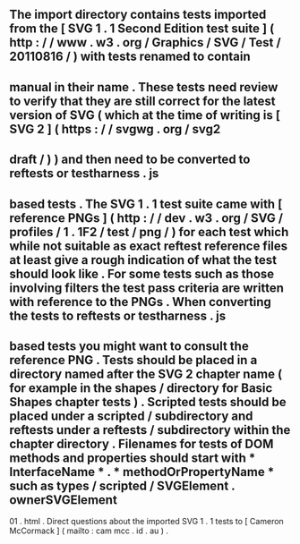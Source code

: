 The
import
directory
contains
tests
imported
from
the
[
SVG
1
.
1
Second
Edition
test
suite
]
(
http
:
/
/
www
.
w3
.
org
/
Graphics
/
SVG
/
Test
/
20110816
/
)
with
tests
renamed
to
contain
-
manual
in
their
name
.
These
tests
need
review
to
verify
that
they
are
still
correct
for
the
latest
version
of
SVG
(
which
at
the
time
of
writing
is
[
SVG
2
]
(
https
:
/
/
svgwg
.
org
/
svg2
-
draft
/
)
)
and
then
need
to
be
converted
to
reftests
or
testharness
.
js
-
based
tests
.
The
SVG
1
.
1
test
suite
came
with
[
reference
PNGs
]
(
http
:
/
/
dev
.
w3
.
org
/
SVG
/
profiles
/
1
.
1F2
/
test
/
png
/
)
for
each
test
which
while
not
suitable
as
exact
reftest
reference
files
at
least
give
a
rough
indication
of
what
the
test
should
look
like
.
For
some
tests
such
as
those
involving
filters
the
test
pass
criteria
are
written
with
reference
to
the
PNGs
.
When
converting
the
tests
to
reftests
or
testharness
.
js
-
based
tests
you
might
want
to
consult
the
reference
PNG
.
Tests
should
be
placed
in
a
directory
named
after
the
SVG
2
chapter
name
(
for
example
in
the
shapes
/
directory
for
Basic
Shapes
chapter
tests
)
.
Scripted
tests
should
be
placed
under
a
scripted
/
subdirectory
and
reftests
under
a
reftests
/
subdirectory
within
the
chapter
directory
.
Filenames
for
tests
of
DOM
methods
and
properties
should
start
with
*
InterfaceName
*
.
*
methodOrPropertyName
*
such
as
types
/
scripted
/
SVGElement
.
ownerSVGElement
-
01
.
html
.
Direct
questions
about
the
imported
SVG
1
.
1
tests
to
[
Cameron
McCormack
]
(
mailto
:
cam
mcc
.
id
.
au
)
.

